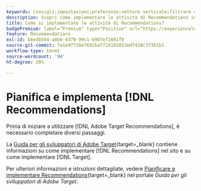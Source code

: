 ```yaml
---
keywords: Consigli;impostazioni;preferenze;settore verticale;filtrare criteri incompatibili;gruppo host predefinito;URL base miniature;token API consigli
description: Scopri come implementare le attività di Recommendations in Adobe Target.
title: Come si implementano le attività di Recommendations?
badgePremium: label="Premium" type="Positive" url="https://experienceleague.adobe.com/docs/target/using/introduction/intro.html?lang=en#premium newtab=true" tooltip="Vedi cosa è incluso in Target Premium."
feature: Recommendations
exl-id: b6edb504-a8b6-4379-99c1-6907e71601f9
source-git-commit: fe1e97710e7692ba7724103853ed7438c3f361b1
workflow-type: tm+mt
source-wordcount: '94'
ht-degree: 20%

---
```


# Pianifica e implementa [!DNL Recommendations]

Prima di iniziare a utilizzare [!DNL Adobe Target Recommendations], è necessario completare diversi passaggi.

La [Guida per gli sviluppatori di Adobe Target](https://experienceleague.adobe.com/docs/target-dev/developer/overview.html?lang=it){target=_blank} contiene informazioni su come implementare [!DNL Recommendations] nel sito e su come implementare [!DNL Target].

Per ulteriori informazioni e istruzioni dettagliate, vedere [Pianificare e implementare Recommendations](https://experienceleague.adobe.com/docs/target-dev/developer/recommendations.html){target=_blank} nel portale *Guida per gli sviluppatori di Adobe Target*.

